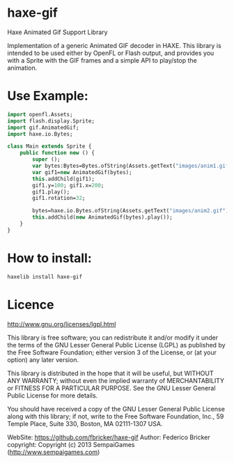 haxe-gif
========

Haxe Animated Gif Support Library

Implementation of a generic Animated GIF decoder in HAXE.
This library is intended to be used either by OpenFL or Flash output, and provides you with a Sprite with the GIF frames and a simple API to play/stop the animation.

Use Example:
============

```haxe
import openfl.Assets;
import flash.display.Sprite;
import gif.AnimatedGif;
import haxe.io.Bytes;

class Main extends Sprite {	
	public function new () {		
		super ();
		var bytes:Bytes=Bytes.ofString(Assets.getText("images/anim1.gif"));
		var gif1=new AnimatedGif(bytes);
		this.addChild(gif1);
		gif1.y=100; gif1.x=200;
		gif1.play();
		gif1.rotation=32;

		bytes=haxe.io.Bytes.ofString(Assets.getText("images/anim2.gif"));
		this.addChild(new AnimatedGif(bytes).play());
	}
}
```

How to install:
===============

```bash
haxelib install haxe-gif
```

Licence
=======
http://www.gnu.org/licenses/lgpl.html

This library is free software; you can redistribute it and/or
modify it under the terms of the GNU Lesser General Public
License (LGPL) as published by the Free Software Foundation; either
version 3 of the License, or (at your option) any later version.
  
This library is distributed in the hope that it will be useful,
but WITHOUT ANY WARRANTY; without even the implied warranty of
MERCHANTABILITY or FITNESS FOR A PARTICULAR PURPOSE. See the GNU
Lesser General Public License for more details.
  
You should have received a copy of the GNU Lesser General Public
License along with this library; if not, write to the Free Software
Foundation, Inc., 59 Temple Place, Suite 330, Boston, MA 02111-1307 USA.
  

  WebSite: https://github.com/fbricker/haxe-gif
   Author: Federico Bricker
copyright: Copyright (c) 2013 SempaiGames (http://www.sempaigames.com)
